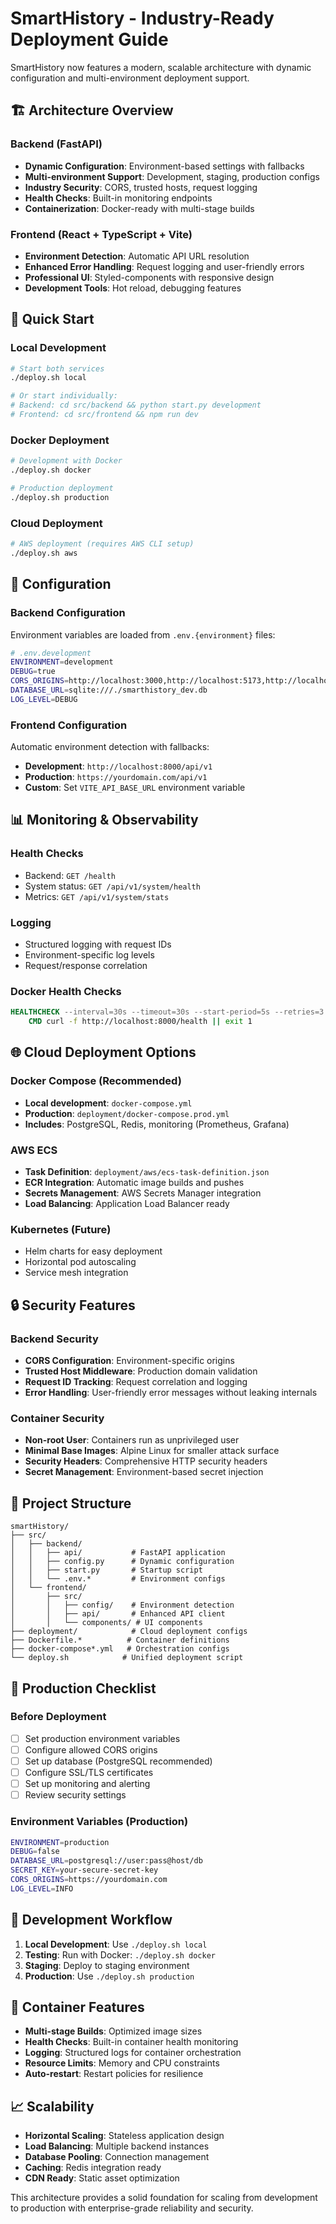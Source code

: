 # SmartHistory - Industry-Ready Deployment Guide

SmartHistory now features a modern, scalable architecture with dynamic configuration and multi-environment deployment support.

## 🏗️ Architecture Overview

### Backend (FastAPI)
- **Dynamic Configuration**: Environment-based settings with fallbacks
- **Multi-environment Support**: Development, staging, production configs
- **Industry Security**: CORS, trusted hosts, request logging
- **Health Checks**: Built-in monitoring endpoints
- **Containerization**: Docker-ready with multi-stage builds

### Frontend (React + TypeScript + Vite)
- **Environment Detection**: Automatic API URL resolution
- **Enhanced Error Handling**: Request logging and user-friendly errors
- **Professional UI**: Styled-components with responsive design
- **Development Tools**: Hot reload, debugging features

## 🚀 Quick Start

### Local Development
```bash
# Start both services
./deploy.sh local

# Or start individually:
# Backend: cd src/backend && python start.py development
# Frontend: cd src/frontend && npm run dev
```

### Docker Deployment
```bash
# Development with Docker
./deploy.sh docker

# Production deployment
./deploy.sh production
```

### Cloud Deployment
```bash
# AWS deployment (requires AWS CLI setup)
./deploy.sh aws
```

## 🔧 Configuration

### Backend Configuration
Environment variables are loaded from `.env.{environment}` files:

```bash
# .env.development
ENVIRONMENT=development
DEBUG=true
CORS_ORIGINS=http://localhost:3000,http://localhost:5173,http://localhost:5174
DATABASE_URL=sqlite:///./smarthistory_dev.db
LOG_LEVEL=DEBUG
```

### Frontend Configuration
Automatic environment detection with fallbacks:
- **Development**: `http://localhost:8000/api/v1`
- **Production**: `https://yourdomain.com/api/v1`
- **Custom**: Set `VITE_API_BASE_URL` environment variable

## 📊 Monitoring & Observability

### Health Checks
- Backend: `GET /health`
- System status: `GET /api/v1/system/health`
- Metrics: `GET /api/v1/system/stats`

### Logging
- Structured logging with request IDs
- Environment-specific log levels
- Request/response correlation

### Docker Health Checks
```dockerfile
HEALTHCHECK --interval=30s --timeout=30s --start-period=5s --retries=3 \
    CMD curl -f http://localhost:8000/health || exit 1
```

## 🌐 Cloud Deployment Options

### Docker Compose (Recommended)
- **Local development**: `docker-compose.yml`
- **Production**: `deployment/docker-compose.prod.yml`
- **Includes**: PostgreSQL, Redis, monitoring (Prometheus, Grafana)

### AWS ECS
- **Task Definition**: `deployment/aws/ecs-task-definition.json`
- **ECR Integration**: Automatic image builds and pushes
- **Secrets Management**: AWS Secrets Manager integration
- **Load Balancing**: Application Load Balancer ready

### Kubernetes (Future)
- Helm charts for easy deployment
- Horizontal pod autoscaling
- Service mesh integration

## 🔒 Security Features

### Backend Security
- **CORS Configuration**: Environment-specific origins
- **Trusted Host Middleware**: Production domain validation
- **Request ID Tracking**: Request correlation and logging
- **Error Handling**: User-friendly error messages without leaking internals

### Container Security
- **Non-root User**: Containers run as unprivileged user
- **Minimal Base Images**: Alpine Linux for smaller attack surface
- **Security Headers**: Comprehensive HTTP security headers
- **Secret Management**: Environment-based secret injection

## 📁 Project Structure

```
smartHistory/
├── src/
│   ├── backend/
│   │   ├── api/           # FastAPI application
│   │   ├── config.py      # Dynamic configuration
│   │   ├── start.py       # Startup script
│   │   └── .env.*         # Environment configs
│   └── frontend/
│       ├── src/
│       │   ├── config/    # Environment detection
│       │   ├── api/       # Enhanced API client
│       │   └── components/ # UI components
├── deployment/            # Cloud deployment configs
├── Dockerfile.*          # Container definitions
├── docker-compose*.yml   # Orchestration configs
└── deploy.sh            # Unified deployment script
```

## 🎯 Production Checklist

### Before Deployment
- [ ] Set production environment variables
- [ ] Configure allowed CORS origins
- [ ] Set up database (PostgreSQL recommended)
- [ ] Configure SSL/TLS certificates
- [ ] Set up monitoring and alerting
- [ ] Review security settings

### Environment Variables (Production)
```bash
ENVIRONMENT=production
DEBUG=false
DATABASE_URL=postgresql://user:pass@host/db
SECRET_KEY=your-secure-secret-key
CORS_ORIGINS=https://yourdomain.com
LOG_LEVEL=INFO
```

## 🔧 Development Workflow

1. **Local Development**: Use `./deploy.sh local`
2. **Testing**: Run with Docker: `./deploy.sh docker`
3. **Staging**: Deploy to staging environment
4. **Production**: Use `./deploy.sh production`

## 🐳 Container Features

- **Multi-stage Builds**: Optimized image sizes
- **Health Checks**: Built-in container health monitoring
- **Logging**: Structured logs for container orchestration
- **Resource Limits**: Memory and CPU constraints
- **Auto-restart**: Restart policies for resilience

## 📈 Scalability

- **Horizontal Scaling**: Stateless application design
- **Load Balancing**: Multiple backend instances
- **Database Pooling**: Connection management
- **Caching**: Redis integration ready
- **CDN Ready**: Static asset optimization

This architecture provides a solid foundation for scaling from development to production with enterprise-grade reliability and security.